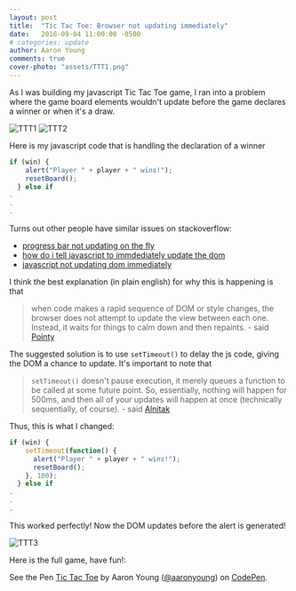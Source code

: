 ```yaml
---
layout: post
title:  "Tic Tac Toe: Browser not updating immediately"
date:   2016-09-04 11:00:00 -0500
# categories: update
author: Aaron Young
comments: true
cover-photo: "assets/TTT1.png"
---
```


As I was building my javascript Tic Tac Toe game, I ran into a problem where the
game board elements wouldn't update before the game declares a winner or when it's
a draw.

![TTT1]
![TTT2]

Here is my javascript code that is handling the declaration of a winner

```javascript
if (win) {
    alert("Player " + player + " wins!");
    resetBoard();
  } else if
.
.
.
```

Turns out other people have similar issues on stackoverflow:

* [progress bar not updating on the fly][1]
* [how do i tell javascript to immdediately update the dom][2]
* [javascript not updating dom immediately][3]

I think the best explanation (in plain english) for why this is happening is that

> when code makes a rapid sequence of DOM or style changes, the browser does not attempt to update the view between each one. Instead, it waits for things to calm down and then repaints. - said [Pointy][4]

The suggested solution is to use ```setTimeout()``` to delay the js code, giving the DOM
a chance to update. It's important to note that

> ```setTimeout()``` doesn't pause execution, it merely queues a function to be called at some future point. So, essentially, nothing will happen for 500ms, and then all of your updates will happen at once (technically sequentially, of course). - said [Alnitak][5]

Thus, this is what I changed:

```javascript
if (win) {
    setTimeout(function() {
      alert("Player " + player + " wins!");
      resetBoard();
    }, 100);
  } else if
.
.
.
```

This worked perfectly! Now the DOM updates before the alert is generated!

![TTT3]

Here is the full game, have fun!:

<p data-height="584" data-theme-id="0" data-slug-hash="kXKqBZ" data-default-tab="result" data-user="aaronyoung" data-embed-version="2" class="codepen">See the Pen <a href="https://codepen.io/aaronyoung/pen/kXKqBZ/">Tic Tac Toe</a> by Aaron Young (<a href="http://codepen.io/aaronyoung">@aaronyoung</a>) on <a href="http://codepen.io">CodePen</a>.</p>
<script async src="//assets.codepen.io/assets/embed/ei.js"></script>

[TTT1]: ../../../../assets/TTT1.png "Player 2 wins!"
[TTT2]: ../../../../assets/TTT2.png "UI updates"
[TTT3]: ../../../../assets/TTT3.png "UI updates"
[1]: http://stackoverflow.com/questions/5743428/javascript-progress-bar-not-updating-on-the-fly-but-all-at-once-once-process
[2]: http://stackoverflow.com/questions/12022552/how-do-i-tell-javascript-to-immediately-update-the-dom
[3]: http://stackoverflow.com/questions/7635453/javascript-not-updating-dom-immediately
[4]: http://stackoverflow.com/users/182668/pointy
[5]: http://stackoverflow.com/users/6782/alnitak
